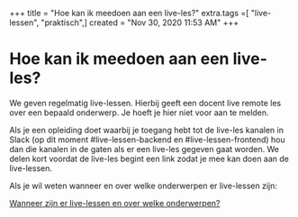 +++
title = "Hoe kan ik meedoen aan een live-les?"
extra.tags =[ "live-lessen", "praktisch",]
created = "Nov 30, 2020 11:53 AM"
+++
# Hoe kan ik meedoen aan een live-les?


We geven regelmatig live-lessen. Hierbij geeft een docent live remote les over een bepaald onderwerp. Je hoeft je hier niet voor aan te melden.

Als je een opleiding doet waarbij je toegang hebt tot de live-les kanalen in Slack (op dit moment #live-lessen-backend en #live-lessen-frontend) hou dan die kanalen in de gaten als er een live-les gegeven gaat worden. We delen kort voordat de live-les begint een link zodat je mee kan doen aan de live-lessen.

Als je wil weten wanneer en over welke onderwerpen er live-lessen zijn:

[Wanneer zijn er live-lessen en over welke onderwerpen?](@/wanneer-zijn-er-live-lessen-en-over-welke-onderwerpen/index.md)